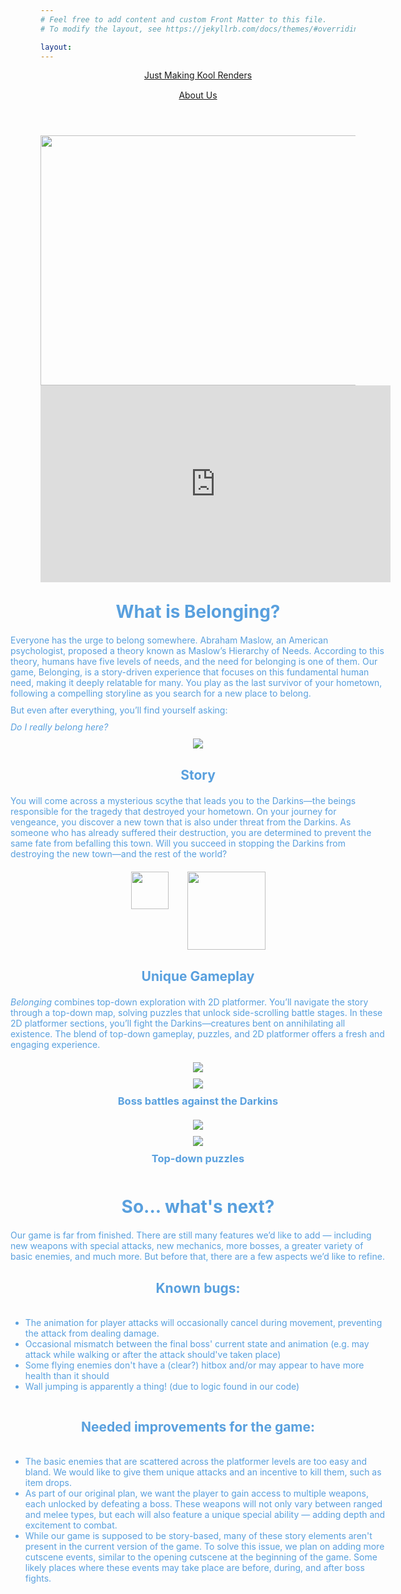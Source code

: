 ```yaml
---
# Feel free to add content and custom Front Matter to this file.
# To modify the layout, see https://jekyllrb.com/docs/themes/#overriding-theme-defaults

layout:
---
```


<html lang="en">
<head>
  <meta charset="utf-8">
  <meta http-equiv="X-UA-Compatible" content="IE=edge">
  <meta name="viewport" content="width=device-width, initial-scale=1">

  <!-- Begin Jekyll SEO tag v2.8.0 -->
  <title>Just Making Kool Renders</title>
  <meta name="generator" content="Jekyll v3.10.0" />
  <meta property="og:title" content="Just Making Kool Renders" />
  <meta property="og:locale" content="en_US" />
  <link rel="canonical" href="http://localhost:4000/" />
  <meta property="og:url" content="http://localhost:4000/" />
  <meta property="og:site_name" content="Just Making Kool Renders" />
  <meta property="og:type" content="website" />
  <meta name="twitter:card" content="summary" />
  <meta property="twitter:title" content="Just Making Kool Renders" />
  <script type="application/ld+json">
    {
      "@context": "https://schema.org",
      "@type": "WebSite",
      "headline": "Just Making Kool Renders",
      "name": "Just Making Kool Renders",
      "url": "http://localhost:4000/"
    }
  </script>
  <!-- End Jekyll SEO tag -->

  <link rel="stylesheet" href="/main.css">
  <link type="application/atom+xml" rel="alternate" href="http://localhost:4000/feed.xml" title="Just Making Kool Renders" />
</head>

<body>
  <header class="site-header" role="banner">
    <div class="wrapper">
      <a class="site-title" rel="author" href="/">Just Making Kool Renders</a>
      <nav class="site-nav">
        <div style="margin: 15px 0 0 0" class="trigger">
          <a class="page-link" href="/about/">About Us</a>
        </div>
      </nav>
    </div>
  </header>

  <main class="page-content" aria-label="Content">
    <img style="width: 525; height: 400; display: block; margin: auto;" src="game_title_screen.png"/>
    <iframe width="560" height="315" style="display: block; margin: auto;" src="https://www.youtube.com/embed/ASlkM-mf1zk?si=6_Ow2fVRuVeQFRoK" title="YouTube video player"   frameborder="0" allow="accelerometer; autoplay; clipboard-write; encrypted-media; gyroscope; picture-in-picture; web-share" referrerpolicy="strict-origin-when-cross-origin" allowfullscreen></iframe>
    <div style="display: flex; flex-direction: column; justify-self: center; align-items: center; color: rgb(89, 160, 222); width: 600px">
      <!--Intro-->
      <h1 style="margin: 30px 0 0 0;">What is Belonging?</h1>
      <p style="margin: 20px 0 0 0">
        Everyone has the urge to belong somewhere. Abraham Maslow, an American psychologist, proposed a theory known as Maslow’s Hierarchy of Needs. According to this theory, humans have five levels of needs, and the need for belonging is one of them.
        Our game, Belonging, is a story-driven experience that focuses on this fundamental human need, making it deeply relatable for many. You play as the last survivor of your hometown, following a compelling storyline as you search for a new place to belong. 
      </p>
      <p style="margin: 10px 0 0 0; align-self: flex-start">But even after everything, you’ll find yourself asking:</p> 
      <p style="margin: 10px 0 0 0; font-style: italic; align-self: flex-start;">Do I really belong here?</p>
      <img style="margin: 10px 0 0 0" src="you_dont_belong.png" />
      <h2 style="margin: 30px 0 0 0;">Story</h2>
      <p style="margin: 20px 0 0 0;">
        You will come across a mysterious scythe that leads you to the Darkins—the beings responsible for the tragedy that destroyed your hometown. On your journey for vengeance, you discover a new town that is also under threat from the Darkins. As someone who has already suffered their destruction, you are determined to prevent the same fate from befalling this town. Will you succeed in stopping the Darkins from destroying the new town—and the rest of the world?
      </p>
      <div style="margin: 20px 0 0 0;">
        <img style="width: 60px; height: auto;" src="player.gif">
        <img style="margin: 0 0 0 30px; width: 125px; height: auto; float: right;" src="scythe.png"/>
      </div>
      <h2 style="margin: 30px 0 0 0;">Unique Gameplay</h2>
      <p style="margin: 20px 0 0 0">
        <i>Belonging</i> combines top-down exploration with 2D platformer. You’ll navigate the story through a top-down map, solving puzzles that unlock side-scrolling battle stages. In these 2D platformer sections, you’ll fight the Darkins—creatures bent on annihilating all existence. The blend of top-down gameplay, puzzles, and 2D platformer offers a fresh and engaging experience.
      </p>
      <img style="margin: 20px 0 0 0" src="boss1.png" />
      <img style="margin: 10px 0 0 0" src="boss2.png" />
      <h3 style="margin: 10px 0 0 0">Boss battles against the Darkins</h3>
      <img style="margin: 20px 0 0 0" src="puzzle1.png" />
      <img style="margin: 10px 0 0 0" src="puzzle2.png" />
      <h3 style="margin: 10px 0 0 0">Top-down puzzles</h3>
      <!--Next Steps-->
      <h1 style="margin: 50px 0 0 0;">So... what's next?</h1>
      <p style="margin: 20px 0 0 0">
        Our game is far from finished. There are still many features we’d like to add — including new weapons with special attacks, new mechanics, more bosses, a greater variety of basic enemies, and much more. But before that, there are a few aspects we’d like to refine.
      </p>
      <h2 style="margin: 30px 0 0 0;">Known bugs: </h2>
      <ul style="align-self: flex-start">
        <li style="margin: 20px 0 0 0">
          The animation for player attacks will occasionally cancel during movement, preventing the attack from dealing damage.
        </li>
        <li>
          Occasional mismatch between the final boss' current state and animation (e.g. may attack while walking or after the attack should've taken place)
        </li>
        <li>
          Some flying enemies don't have a (clear?) hitbox and/or may appear to have more health than it should
        </li>
        <li>
          Wall jumping is apparently a thing! (due to logic found in our code)
        </li>
      </ul>
      <h2 style="margin: 30px 0 0 0;">Needed improvements for the game: </h2>
      <ul style="align-self: flex-start">
        <li style="margin: 20px 0 0 0">
          The basic enemies that are scattered across the platformer levels are too easy and bland. We would like to give them unique attacks and an incentive to kill them, such as item drops.
        </li>
        <li>
          As part of our original plan, we want the player to gain access to multiple weapons, each unlocked by defeating a boss. These weapons will not only vary between ranged and melee types, but each will also feature a unique special ability — adding depth and excitement to combat.
        </li>
        <li>
          While our game is supposed to be story-based, many of these story elements aren't present in the current version of the game. To solve this issue, we plan on adding more cutscene events, similar to the opening cutscene at the beginning of the game. Some likely places where these events may take place are before, during, and after boss fights. 
        </li>
      </ul>
    </div>
  </main>

<!--
  <footer class="site-footer h-card">
    <data class="u-url" href="/"></data>
    <div class="wrapper">
      <h2 class="footer-heading">Just Making Kool Renders</h2>
      <div class="footer-col-wrapper">
        <div class="footer-col footer-col-1">
          <ul class="contact-list">
            <li class="p-name">Just Making Kool Renders</li>
          </ul>
        </div>
        <div class="footer-col footer-col-2">
          <ul class="social-media-list"></ul>
        </div>
        <div class="footer-col footer-col-3">
          <p></p>
        </div>
      </div>
    </div>
  </footer>
  -->
</body>
</html>